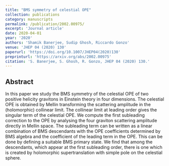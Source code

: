```yaml
---
title: "BMS symmetry of celestial OPE"
collection: publications
category: manuscripts
permalink: /publication/2002.00975/
excerpt: 'Journal article'
date: 2020-04-01
year: '2020'
authors: 'Shamik Banerjee, Sudip Ghosh, Riccardo Gonzo'
venue: 'JHEP 04 (2020) 130'
paperurl: 'https://doi.org/10.1007/JHEP04(2020)130'
preprinturl: 'https://arxiv.org/abs/2002.00975'
citation: 'S. Banerjee, S. Ghosh, R. Gonzo, JHEP 04 (2020) 130.'
---
```


## Abstract
In this paper we study the BMS symmetry of the celestial OPE of two positive helicity gravitons in Einstein theory in four dimensions. The celestial OPE is obtained by Mellin transforming the scattering amplitude in the (holomorphic) collinear limit. The collinear limit at leading order gives the singular term of the celestial OPE. We compute the first subleading correction to the OPE by analysing the four graviton scattering amplitude directly in Mellin space. The subleading term can be written as a linear combination of BMS descendants with the OPE coefficients determined by BMS algebra and the coefficient of the leading term in the OPE. This can be done by defining a suitable BMS primary state. We find that among the descendants, which appear at the first subleading order, there is one which is created by holomorphic supertranslation with simple pole on the celestial sphere. 
